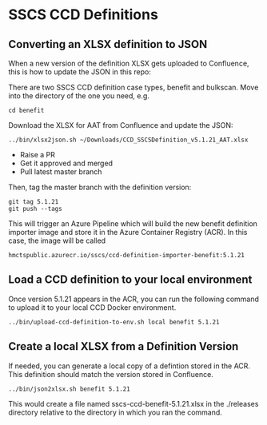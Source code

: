 # SSCS CCD Definitions

## Converting an XLSX definition to JSON

When a new version of the definition XLSX gets uploaded to Confluence, this is how to update the JSON in this repo:

There are two SSCS CCD definition case types, benefit and bulkscan. Move into the directory of the one you need, e.g.

    cd benefit

Download the XLSX for AAT from Confluence and update the JSON:

    ../bin/xlsx2json.sh ~/Downloads/CCD_SSCSDefinition_v5.1.21_AAT.xlsx
    
* Raise a PR
* Get it approved and merged
* Pull latest master branch

Then, tag the master branch with the definition version:

    git tag 5.1.21
    git push --tags
    
This will trigger an Azure Pipeline which will build the new benefit definition importer image and store it in the Azure Container Registry (ACR). In this case, the image will be called

    hmctspublic.azurecr.io/sscs/ccd-definition-importer-benefit:5.1.21

## Load a CCD definition to your local environment

Once version 5.1.21 appears in the ACR, you can run the following command to upload it to your local CCD Docker environment.

    ../bin/upload-ccd-definition-to-env.sh local benefit 5.1.21
    
## Create a local XLSX from a Definition Version

If needed, you can generate a local copy of a defintion stored in the ACR. This definition should match the version stored in Confluence.

    ../bin/json2xlsx.sh benefit 5.1.21
    
This would create a file named sscs-ccd-benefit-5.1.21.xlsx in the ./releases directory relative to the directory in which you ran the command.
